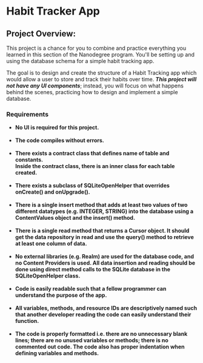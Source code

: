 # Habit Tracker App
<h2>Project Overview:</h2>

This project is a chance for you to combine and practice everything you learned in this section of the Nanodegree program. You'll be setting up and using the database schema for a simple habit tracking app.

The goal is to design and create the structure of a Habit Tracking app which would allow a user to store and track their habits over time. <b><i>This project will not have any UI components</i></b>; instead, you will focus on what happens behind the scenes, practicing how to design and implement a simple database.

<h3>Requirements</h3>

<ul>
<li><b>No UI is required for this project.</b></li>
<br>
<li><b>The code compiles without errors.</li></b>
<br>
<li><b>There exists a contract class that defines name of table and constants.
<br>Inside the contract class, there is an inner class for each table created.</b></li>
<br>
<li><b>There exists a subclass of SQLiteOpenHelper that overrides onCreate() and onUpgrade().</b></li>
<br>
<li><b>There is a single insert method that adds at least two values of two different datatypes (e.g. INTEGER, STRING) into the database using a ContentValues object and the insert() method.</li></b>
<br>
<li><b>There is a single read method that returns a Cursor object. It should get the data repository in read and use the query() method to retrieve at least one column of data.</li></b>
<br>
<li><b>No external libraries (e.g. Realm) are used for the database code, and no Content Providers is used. All data insertion and reading should be done using direct method calls to the SQLite database in the SQLiteOpenHelper class.</li></b>
<br>
<li><b>Code is easily readable such that a fellow programmer can understand the purpose of the app.</li></b>
<br>
<li><b>All variables, methods, and resource IDs are descriptively named such that another developer reading the code can easily understand their function.</li></b>
<br>
<li><b>The code is properly formatted i.e. there are no unnecessary blank lines; there are no unused variables or methods; there is no commented out code.
The code also has proper indentation when defining variables and methods.</li></b>
</ul><br>
